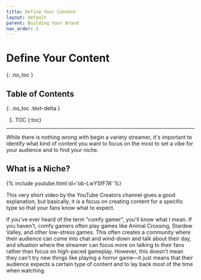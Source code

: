 ```yaml
---
title: Define Your Content
layout: default
parent: Building Your Brand
nav_order: 1
---
```


# Define Your Content
{: .no_toc }

## Table of Contents
{: .no_toc .text-delta }

1. TOC
{:toc}

-----

While there is nothing wrong with begin a variety streamer, it's important to identify what kind of content you want to focus on the most to set a vibe for your audience and to find your niche.

## What is a Niche?

{% include youtube.html id='ob-LwY5fF7A' %}

This very short video by the YouTube Creators channel gives a good explanation, but basically, it is a focus on creating content for a specific type so that your fans know what to expect.

If you've ever heard of the term "comfy gamer", you'll know what I mean. If you haven't, comfy gamers often play games like Animal Crossing, Stardew Valley, and other low-stress games. This often creates a community where their audience can come into chat and wind-down and talk about their day, and situation where the streamer can focus more on talking to their fans rather than focus on high-paced gameplay. However, this doesn't mean they can't try new things like playing a horror game—it just means that their audience expects a certain type of content and to lay back most of the time when watching.
